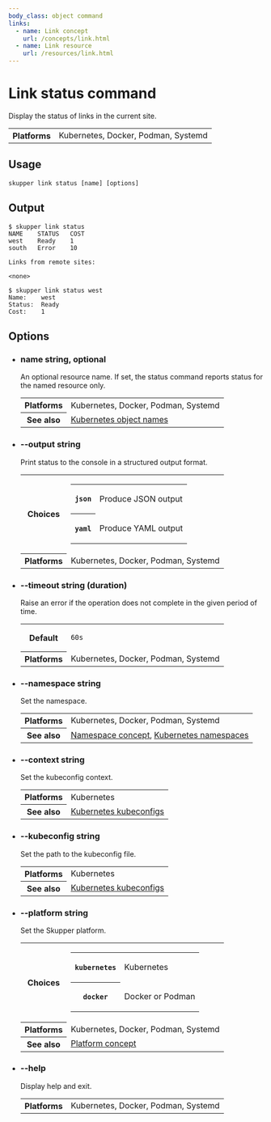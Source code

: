 ```yaml
---
body_class: object command
links:
  - name: Link concept
    url: /concepts/link.html
  - name: Link resource
    url: /resources/link.html
---
```


# Link status command

<section>

Display the status of links in the current site.

<table class="fields"><tr><th>Platforms</th><td>Kubernetes, Docker, Podman, Systemd</td></table>

</section>

<section>

## Usage

~~~ shell
skupper link status [name] [options]
~~~

</section>

<section>

## Output

~~~ console
$ skupper link status
NAME    STATUS   COST
west    Ready    1
south   Error    10

Links from remote sites:

<none>

$ skupper link status west
Name:    west
Status:  Ready
Cost:    1
~~~

</section>

<section>

## Options

- <h3 id="name">name <span class="attribute-info">string, optional</span></h3>

  An optional resource name.  If set, the status command reports
  status for the named resource only.

  <table class="fields"><tr><th>Platforms</th><td>Kubernetes, Docker, Podman, Systemd</td><tr><th>See also</th><td><a href="https://kubernetes.io/docs/concepts/overview/working-with-objects/names/">Kubernetes object names</a></td></table>

- <h3 id="output">--output <span class="attribute-info">string</span></h3>

  Print status to the console in a structured output format.

  <table class="fields"><tr><th>Choices</th><td><table class="choices"><tr><th><code>json</code></th><td><p>Produce JSON output</p>
  </td></tr><tr><th><code>yaml</code></th><td><p>Produce YAML output</p>
  </td></tr></table></td><tr><th>Platforms</th><td>Kubernetes, Docker, Podman, Systemd</td></table>

- <h3 id="timeout">--timeout <span class="attribute-info">string (duration)</span></h3>

  Raise an error if the operation does not complete in the given
  period of time.

  <table class="fields"><tr><th>Default</th><td><p><code>60s</code></p>
  </td><tr><th>Platforms</th><td>Kubernetes, Docker, Podman, Systemd</td></table>

- <h3 id="namespace">--namespace <span class="attribute-info">string</span></h3>

  Set the namespace.

  <table class="fields"><tr><th>Platforms</th><td>Kubernetes, Docker, Podman, Systemd</td><tr><th>See also</th><td><a href="/concepts/namespace.html">Namespace concept</a>, <a href="https://kubernetes.io/docs/concepts/overview/working-with-objects/namespaces/">Kubernetes namespaces</a></td></table>

- <h3 id="context">--context <span class="attribute-info">string</span></h3>

  Set the kubeconfig context.

  <table class="fields"><tr><th>Platforms</th><td>Kubernetes</td><tr><th>See also</th><td><a href="https://kubernetes.io/docs/concepts/configuration/organize-cluster-access-kubeconfig/">Kubernetes kubeconfigs</a></td></table>

- <h3 id="kubeconfig">--kubeconfig <span class="attribute-info">string</span></h3>

  Set the path to the kubeconfig file.

  <table class="fields"><tr><th>Platforms</th><td>Kubernetes</td><tr><th>See also</th><td><a href="https://kubernetes.io/docs/concepts/configuration/organize-cluster-access-kubeconfig/">Kubernetes kubeconfigs</a></td></table>

- <h3 id="platform">--platform <span class="attribute-info">string</span></h3>

  Set the Skupper platform.

  <table class="fields"><tr><th>Choices</th><td><table class="choices"><tr><th><code>kubernetes</code></th><td><p>Kubernetes</p>
  </td></tr><tr><th><code>docker</code></th><td><p>Docker or Podman</p>
  </td></tr></table></td><tr><th>Platforms</th><td>Kubernetes, Docker, Podman, Systemd</td><tr><th>See also</th><td><a href="/concepts/platform.html">Platform concept</a></td></table>

- <h3 id="help">--help <span class="attribute-info"></span></h3>

  Display help and exit.

  <table class="fields"><tr><th>Platforms</th><td>Kubernetes, Docker, Podman, Systemd</td></table>

</section>
